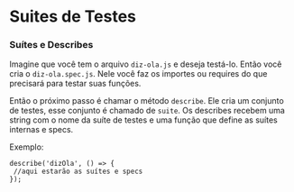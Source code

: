 # Suites de Testes

### Suítes e Describes

Imagine que você tem o arquivo `diz-ola.js` e deseja testá-lo. Então você cria o `diz-ola.spec.js`. Nele você faz os importes ou requires do que precisará para
testar suas funções. 

Então o próximo passo é chamar o método `describe`. Ele cria um conjunto de testes, esse conjunto é chamado de `suite`. Os describes recebem uma string com o 
nome da suíte de testes e uma função que define as suítes internas e specs.

Exemplo:

~~~
describe('dizOla', () => {
 //aqui estarão as suítes e specs
});
~~~
